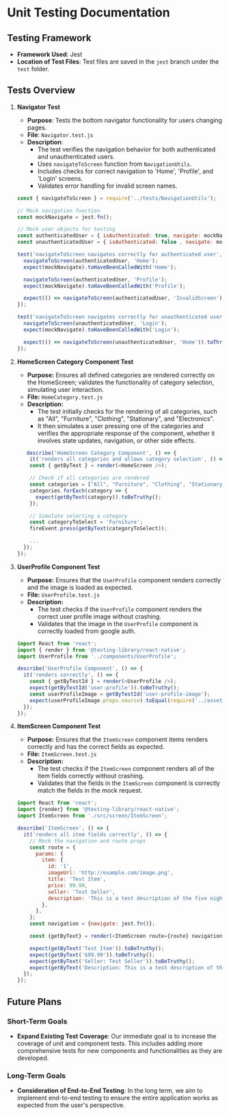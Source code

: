# Unit Testing Documentation

## Testing Framework
- **Framework Used**: Jest
- **Location of Test Files**: Test files are saved in the `jest` branch under the `test` folder.

## Tests Overview
1. **Navigator Test**
   - **Purpose**: Tests the bottom navigator functionality for users changing pages.
   - **File**: `Navigator.test.js`
   - **Description**: 
     - The test verifies the navigation behavior for both authenticated and unauthenticated users.
     - Uses `navigateToScreen` function from `NavigationUtils`.
     - Includes checks for correct navigation to 'Home', 'Profile', and 'Login' screens.
     - Validates error handling for invalid screen names.

   ```javascript
   const { navigateToScreen } = require('../tests/NavigationUtils');

   // Mock navigation function
   const mockNavigate = jest.fn();
   
   // Mock user objects for testing
   const authenticatedUser = { isAuthenticated: true, navigate: mockNavigate };
   const unauthenticatedUser = { isAuthenticated: false , navigate: mockNavigate};
   
   test('navigateToScreen navigates correctly for authenticated user', () => {
     navigateToScreen(authenticatedUser, 'Home');
     expect(mockNavigate).toHaveBeenCalledWith('Home');
   
     navigateToScreen(authenticatedUser, 'Profile');
     expect(mockNavigate).toHaveBeenCalledWith('Profile');
   
     expect(() => navigateToScreen(authenticatedUser, 'InvalidScreen')).toThrow('Invalid screen name');
   });
   
   test('navigateToScreen navigates correctly for unauthenticated user', () => {
     navigateToScreen(unauthenticatedUser, 'Login');
     expect(mockNavigate).toHaveBeenCalledWith('Login');
   
     expect(() => navigateToScreen(unauthenticatedUser, 'Home')).toThrow('User not authenticated');
   });
   
2. **HomeScreen Category Component Test**
   - **Purpose:** Ensures all defined categories are rendered correctly on the HomeScreen; validates the functionality of category selection, simulating user interaction.
   - **File:** `HomeCategory.test.js`
   - **Description:**
     - The test initially checks for the rendering of all categories, such as "All", "Furniture", "Clothing", "Stationary", and "Electronics".
     - It then simulates a user pressing one of the categories and verifies the appropriate response of the component, whether it involves state updates, navigation, or other side effects.

   ```javascript
      describe('HomeScreen Category Component', () => {
       it('renders all categories and allows category selection', () => {
       const { getByText } = render(<HomeScreen />);
   
       // Check if all categories are rendered
       const categories = ["All", "Furniture", "Clothing", "Stationary", "Electronics"];
       categories.forEach(category => {
         expect(getByText(category)).toBeTruthy();
       });
   
       // Simulate selecting a category
       const categoryToSelect = 'Furniture';
       fireEvent.press(getByText(categoryToSelect));
   
       ...
     });
   });

3. **UserProfile Component Test**
   - **Purpose:** Ensures that the `UserProfile` component renders correctly and the image is loaded as expected.
   - **File:** `UserProfile.test.js`
   - **Description:**
      - The test checks if the `UserProfile` component renders the correct user profile image without crashing.
      - Validates that the image in the `UserProfile` component is correctly loaded from google auth.
   ```javascript
   import React from 'react';
   import { render } from '@testing-library/react-native';
   import UserProfile from '../components/UserProfile';
   
   describe('UserProfile Component', () => {
     it('renders correctly', () => {
       const { getByTestId } = render(<UserProfile />);
       expect(getByTestId('user-profile')).toBeTruthy();
       const userProfileImage = getByTestId('user-profile-image');
       expect(userProfileImage.props.source).toEqual(require('../assets/images/avatar.png'));
     });
   });

4. **ItemScreen Component Test**
   - **Purpose:** Ensures that the `ItemScreen` component items renders correctly and has the correct fields as expected.
   - **File:** `ItemScreen.test.js`
   - **Description:**
      - The test checks if the `ItemScreen` component renders all of the item fields correctly without crashing.
      - Validates that the fields in the `ItemScreen` component is correctly match the fields in the mock request.
   ```javascript
   import React from 'react';
   import {render} from '@testing-library/react-native';
   import ItemScreen from './src/screen/ItemScreen'; 
   
   describe('ItemScreen', () => {
     it('renders all item fields correctly', () => {
       // Mock the navigation and route props
       const route = {
         params: {
           item: {
             id: '1',
             imageUrl: 'http://example.com/image.png',
             title: 'Test Item',
             price: 99.99,
             seller: 'Test Seller',
             description: 'This is a test description of the five nights at freddys.',
           },
         },
       };
       const navigation = {navigate: jest.fn()};
   
       const {getByText} = render(<ItemScreen route={route} navigation={navigation} />);
   
       expect(getByText('Test Item')).toBeTruthy();
       expect(getByText('$99.99')).toBeTruthy();
       expect(getByText('Seller: Test Seller')).toBeTruthy();
       expect(getByText('Description: This is a test description of the five nights at freddys.')).toBeTruthy();
     });
   });
## Future Plans

### Short-Term Goals

- **Expand Existing Test Coverage**: Our immediate goal is to increase the coverage of unit and component tests. This includes adding more comprehensive tests for new components and functionalities as they are developed.

### Long-Term Goals

- **Consideration of End-to-End Testing**: In the long term, we aim to implement end-to-end testing to ensure the entire application works as expected from the user's perspective.


